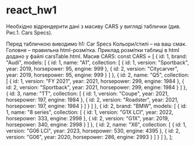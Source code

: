 # react_hw1
Необхідно відрендерити дані з масиву CARS у вигляді таблички (див. Рис.1. Cars Specs).

Перед табличкою виводимо h1: Car Specs
Кольори/стилі – на ваш смак. Головне – правильна html-розмітка. Приклад розмітки таблиці в html додано у файлі carsTable.html.
Масив CARS:
const CARS = [
    {
        id: 1,
        brand: "Audi",
        models: [
            {
                id: 1,
                name: "A1",
                collection: [
                    {
                        id: 1,
                        version: "Sportback",
                        year: 2019,
                        horsepower: 95,
                        engine: 999
                    },
                    {
                        id: 2,
                        version: "Citycarver",
                        year: 2019,
                        horsepower: 95,
                        engine: 999
                    }
                ]
            },
            {
                id: 2,
                name: "Q5",
                collection: [
                    {
                        id: 1,
                        version: "FY 2021",
                        year: 2021,
                        horsepower: 299,
                        engine: 1984
                    },
                    {
                        id: 2,
                        version: "Sportback",
                        year: 2021,
                        horsepower: 299,
                        engine: 1984
                    }
                ]
            },
            {
                id: 3,
                name: "TT",
                collection: [
                    {
                        id: 1,
                        version: "Coupe",
                        year: 2021,
                        horsepower: 197,
                        engine: 1984
                    },
                    {
                        id: 2,
                        version: "Roadster",
                        year: 2021,
                        horsepower: 197,
                        engine: 1984
                    }
                ]
            }
        ]
    },
    {
        id: 2,
        brand: "BMW",
        models: [
            {
                id: 1,
                name: "8 series",
                collection: [
                    {
                        id: 1,
                        version: "G1X LCI",
                        year: 2022,
                        horsepower: 333,
                        engine: 2998
                    },
                    {
                        id: 2,
                        version: "G1X",
                        year: 2019,
                        horsepower: 340,
                        engine: 2998
                    }
                ]
            },
            {
                id: 2,
                name: "X6",
                collection: [
                    {
                        id: 1,
                        version: "G06 LCI",
                        year: 2023,
                        horsepower: 530,
                        engine: 4395
                    },
                    {
                        id: 2,
                        version: "G06",
                        year: 2020,
                        horsepower: 286,
                        engine: 2993
                    }
                ]
            }
        ]
    },
];
